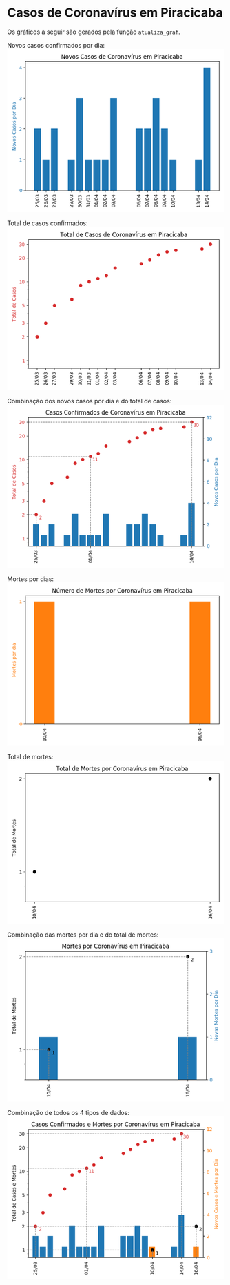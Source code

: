 # Casos de Coronavírus em Piracicaba

Os gráficos a seguir são gerados pela função `atualiza_graf`.

Novos casos confirmados por dia:
![Novos casos - Piracicaba](img/Piracicaba-novoscasos.png)

Total de casos confirmados:
![Total de casos - Piracicaba](img/Piracicaba-totalcasos.png)

Combinação dos novos casos por dia e do total de casos:
![Casos Confirmados - Piracicaba](img/Piracicaba-casosconfirmados.png)

Mortes por dias:
![Mortes por dia - Piracicaba](img/Piracicaba-novasmortes.png)

Total de mortes:
![Total de mortes - Piracicaba](img/Piracicaba-totalmortes.png)

Combinação das mortes por dia e do total de mortes:
![Mortes - Piracicaba](img/Piracicaba-mortes.png)

Combinação de todos os 4 tipos de dados:
![COVID-Piracicaba](img/Piracicaba.png)
